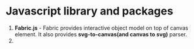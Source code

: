 # Javascript library and packages

1. **Fabric.js** - Fabric provides interactive object model on top of canvas element. It also provides **svg-to-canvas(and canvas to svg)** parser.
2. 
